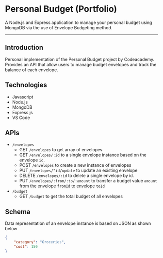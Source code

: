 # Personal Budget (Portfolio)

A Node.js and Express application to manage your personal budget using MongoDB via the use of Envelope Budgeting method.

---
## Introduction

Personal implementation of the Personal Budget project by Codeacademy. Provides an API that allow users to manage budget envelopes and track the balance of each envelope.

## Technologies
* Javascript
* Node.js
* MongoDB
* Express.js
* VS Code

## APIs

- `/envelopes`
    - GET `/envelopes` to get array of envelopes
    - GET `/envelopes/:id` to a single envelope instance based on the envelope `id`.
    - POST `/envelopes` to create a new instance of envelopes
    - PUT `/envelopes/"id/update` to update an existing envelope
    - DELETE `/envelopes/:id` to delete a single envelope by id.
    - PUT `/envelopes/:from/:to/:amount` to transfer a budget value `amount` from the envelope `fromId` to envelope `toId`
- `/budget`
    - GET `/budget` to get the total budget of all envelopes

## Schema

Data representation of an envelope instance is based on JSON as shown below

```json
{
    "category": "Groceries",
    "cost": 150
}
```
